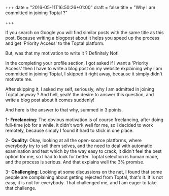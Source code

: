 +++
date = "2016-05-11T16:50:26+01:00"
draft = false
title = "Why I am committed in joining Toptal ?"

+++

If you search on Google you will find similar posts with the same title as this post. Because writing a blogpost about it helps you speed up the process and get 'Priority Access' to the Toptal platform.

But, was that my motivation to write it ? Definitely Not!

In the completing your profile section, I got asked if I want a 'Priority Access' then I have to write a blog post on my website explaining
why I am committed in joining Toptal, I skipped it right away, because it simply didn't motivate me.

After skipping it, I asked my self, seriously, why I am admitted in joining Toptal anyway ? And hell, yeah! the desire to answer this question, and write a blog post about it comes suddenly!

And here is the answer to that why, summed in 3 points.

1- **Freelancing**:
The obvious motivation is of course freelancing, after doing full-time job for a while, it didn't work well for me, so I decided to work remotely, because simply I found it hard to stick in one place.

2- **Quality**:
Okay, looking at all the open-source platforms, where everybody try to sell them selves, and the need to deal with automatic examination and test which by the way easy to crack, it didn't feel the best option for me, so I had to look for better. Toptal selection is human made, and the process is serious. And that explains well the 3% promise.

3- **Challenging**:
Looking at some discussions on the net, I found that some people are complaining about getting rejected from Toptal, that's it. It is not easy, it is not for everybody. That challenged me, and I am eager to take that challenge.
